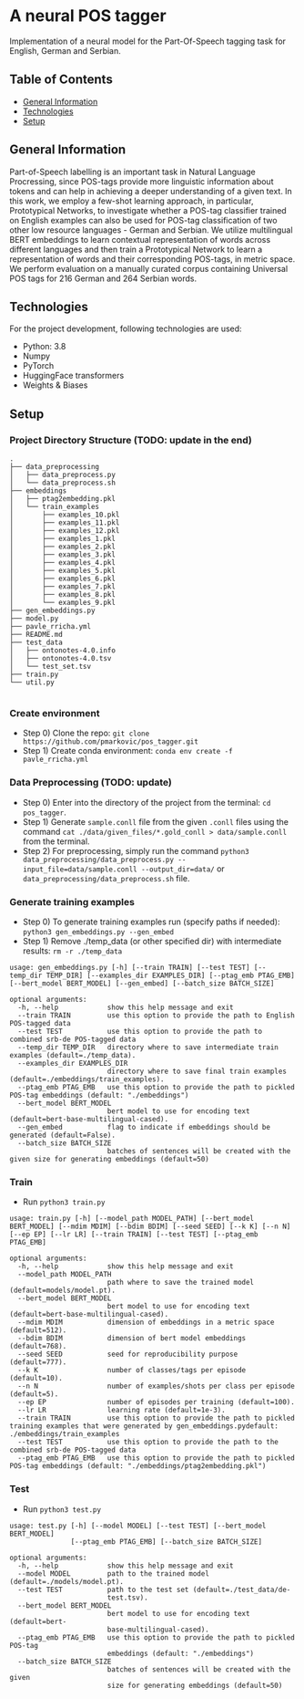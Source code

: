# A neural POS tagger
Implementation of a neural model for the Part-Of-Speech tagging task for English, German and Serbian.

## Table of Contents
* [General Information](#General-info)
* [Technologies](#Technologies)
* [Setup](#Setup)

## General Information
Part-of-Speech labelling is an important task in Natural Language Procressing, since POS-tags provide more linguistic information about tokens and can help in achieving a deeper understanding of a given text. In this work, we employ a few-shot learning approach, in particular, Prototypical Networks, to investigate whether a POS-tag classifier trained on English examples can also be used for POS-tag classification of two other low resource languages - German and Serbian. We utilize multilingual BERT embeddings to learn contextual representation of words across different languages and then train a Prototypical Network to learn a representation of words and their corresponding POS-tags, in metric space. We perform evaluation on a manually curated corpus containing Universal POS tags for 216 German and 264 Serbian words.

## Technologies
For the project development, following technologies are used:
- Python: 3.8
- Numpy
- PyTorch
- HuggingFace transformers
- Weights & Biases

## Setup

### Project Directory Structure (TODO: update in the end)
```
.
├── data_preprocessing
│   ├── data_preprocess.py
│   └── data_preprocess.sh
├── embeddings
│   ├── ptag2embedding.pkl
│   └── train_examples
│       ├── examples_10.pkl
│       ├── examples_11.pkl
│       ├── examples_12.pkl
│       ├── examples_1.pkl
│       ├── examples_2.pkl
│       ├── examples_3.pkl
│       ├── examples_4.pkl
│       ├── examples_5.pkl
│       ├── examples_6.pkl
│       ├── examples_7.pkl
│       ├── examples_8.pkl
│       └── examples_9.pkl
├── gen_embeddings.py
├── model.py
├── pavle_rricha.yml
├── README.md
├── test_data
│   ├── ontonotes-4.0.info
│   ├── ontonotes-4.0.tsv
│   └── test_set.tsv
├── train.py
└── util.py


```

### Create environment
- Step 0) Clone the repo: `git clone https://github.com/pmarkovic/pos_tagger.git`
- Step 1) Create conda environment: `conda env create -f pavle_rricha.yml`

### Data Preprocessing (TODO: update)
- Step 0) Enter into the directory of the project from the terminal: `cd pos_tagger`.   
- Step 1) Generate `sample.conll` file from the given `.conll` files using the command `cat ./data/given_files/*.gold_conll > data/sample.conll` from the terminal.  
- Step 2) For preprocessing, simply run the command `python3 data_preprocessing/data_preprocess.py --input_file=data/sample.conll --output_dir=data/` or `data_preprocessing/data_preprocess.sh` file. 

### Generate training examples
- Step 0) To generate training examples run (specify paths if needed): `python3 gen_embeddings.py --gen_embed`
- Step 1) Remove ./temp_data (or other specified dir) with intermediate results: `rm -r ./temp_data`
```
usage: gen_embeddings.py [-h] [--train TRAIN] [--test TEST] [--temp_dir TEMP_DIR] [--examples_dir EXAMPLES_DIR] [--ptag_emb PTAG_EMB] [--bert_model BERT_MODEL] [--gen_embed] [--batch_size BATCH_SIZE]

optional arguments:
  -h, --help            show this help message and exit
  --train TRAIN         use this option to provide the path to English POS-tagged data
  --test TEST           use this option to provide the path to combined srb-de POS-tagged data
  --temp_dir TEMP_DIR   directory where to save intermediate train examples (default=./temp_data).
  --examples_dir EXAMPLES_DIR
                        directory where to save final train examples (default=./embeddings/train_examples).
  --ptag_emb PTAG_EMB   use this option to provide the path to pickled POS-tag embeddings (default: "./embeddings")
  --bert_model BERT_MODEL
                        bert model to use for encoding text (default=bert-base-multilingual-cased).
  --gen_embed           flag to indicate if embeddings should be generated (default=False).
  --batch_size BATCH_SIZE
                        batches of sentences will be created with the given size for generating embeddings (default=50)

```

### Train 
-  Run `python3 train.py`
```
usage: train.py [-h] [--model_path MODEL_PATH] [--bert_model BERT_MODEL] [--mdim MDIM] [--bdim BDIM] [--seed SEED] [--k K] [--n N] [--ep EP] [--lr LR] [--train TRAIN] [--test TEST] [--ptag_emb PTAG_EMB]

optional arguments:
  -h, --help            show this help message and exit
  --model_path MODEL_PATH
                        path where to save the trained model (default=models/model.pt).
  --bert_model BERT_MODEL
                        bert model to use for encoding text (default=bert-base-multilingual-cased).
  --mdim MDIM           dimension of embeddings in a metric space (default=512).
  --bdim BDIM           dimension of bert model embeddings (default=768).
  --seed SEED           seed for reproducibility purpose (default=777).
  --k K                 number of classes/tags per episode (default=10).
  --n N                 number of examples/shots per class per episode (default=5).
  --ep EP               number of episodes per training (default=100).
  --lr LR               learning rate (default=1e-3).
  --train TRAIN         use this option to provide the path to pickled training examples that were generated by gen_embeddings.pydefault: ./embeddings/train_examples
  --test TEST           use this option to provide the path to the combined srb-de POS-tagged data
  --ptag_emb PTAG_EMB   use this option to provide the path to pickled POS-tag embeddings (default: "./embeddings/ptag2embedding.pkl")
```

### Test
- Run `python3 test.py`
```
usage: test.py [-h] [--model MODEL] [--test TEST] [--bert_model BERT_MODEL]
               [--ptag_emb PTAG_EMB] [--batch_size BATCH_SIZE]

optional arguments:
  -h, --help            show this help message and exit
  --model MODEL         path to the trained model (default=./models/model.pt).
  --test TEST           path to the test set (default=./test_data/de-
                        test.tsv).
  --bert_model BERT_MODEL
                        bert model to use for encoding text (default=bert-
                        base-multilingual-cased).
  --ptag_emb PTAG_EMB   use this option to provide the path to pickled POS-tag
                        embeddings (default: "./embeddings")
  --batch_size BATCH_SIZE
                        batches of sentences will be created with the given
                        size for generating embeddings (default=50)
```
